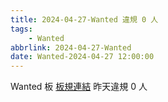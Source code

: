 ```yaml
---
title: 2024-04-27-Wanted 違規 0 人
tags:
    - Wanted
abbrlink: 2024-04-27-Wanted
date: Wanted-2024-04-27 12:00:00
---
```

Wanted 板 [板規連結](https://www.ptt.cc/bbs/Wanted/M.1608829773.A.D3B.html)
昨天違規 0 人
